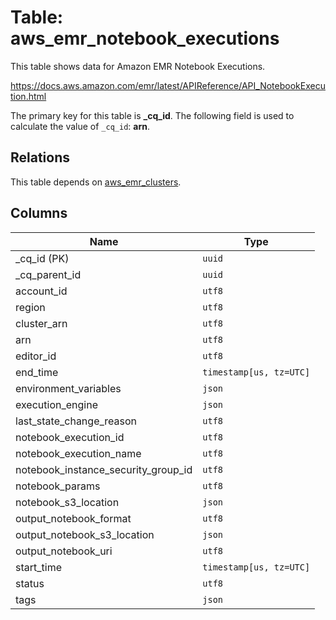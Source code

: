 # Table: aws_emr_notebook_executions

This table shows data for Amazon EMR Notebook Executions.

https://docs.aws.amazon.com/emr/latest/APIReference/API_NotebookExecution.html

The primary key for this table is **_cq_id**.
The following field is used to calculate the value of `_cq_id`: **arn**.
## Relations

This table depends on [aws_emr_clusters](aws_emr_clusters.md).

## Columns

| Name          | Type          |
| ------------- | ------------- |
|_cq_id (PK)|`uuid`|
|_cq_parent_id|`uuid`|
|account_id|`utf8`|
|region|`utf8`|
|cluster_arn|`utf8`|
|arn|`utf8`|
|editor_id|`utf8`|
|end_time|`timestamp[us, tz=UTC]`|
|environment_variables|`json`|
|execution_engine|`json`|
|last_state_change_reason|`utf8`|
|notebook_execution_id|`utf8`|
|notebook_execution_name|`utf8`|
|notebook_instance_security_group_id|`utf8`|
|notebook_params|`utf8`|
|notebook_s3_location|`json`|
|output_notebook_format|`utf8`|
|output_notebook_s3_location|`json`|
|output_notebook_uri|`utf8`|
|start_time|`timestamp[us, tz=UTC]`|
|status|`utf8`|
|tags|`json`|